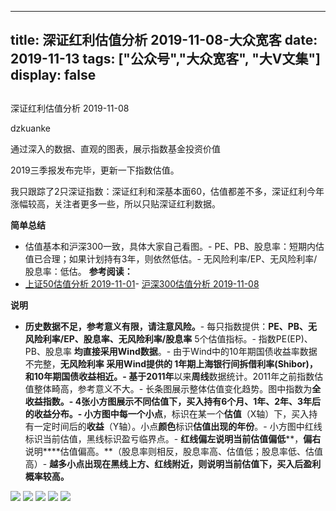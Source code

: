 
---
title:   深证红利估值分析 2019-11-08-大众宽客
date: 2019-11-13
tags: ["公众号","大众宽客", "大V文集"]
display: false
---


## 



深证红利估值分析 2019-11-08




dzkuanke




通过深入的数据、直观的图表，展示指数基金投资价值


2019三季报发布完毕，更新一下指数估值。



我只跟踪了2只深证指数：深证红利和深基本面60，估值都差不多，深证红利今年涨幅较高，关注者更多一些，所以只贴深证红利数据。



**简单总结**
- 估值基本和沪深300一致，具体大家自己看图。- PE、PB、股息率：短期内估值已合理；如果计划持有3年，则依然低估。- 无风险利率/EP、无风险利率/股息率：低估。
**参考阅读：**
- [上证50估值分析 2019-11-01](http://mp.weixin.qq.com/s?__biz=MzAwMTc1MDcwNw==&amp;mid=2648275324&amp;idx=1&amp;sn=82295cdce6f1a749c56daeaed67d1a10&amp;chksm=82f93aa0b58eb3b61409ee053bde23f71215a944fd9b2c7c30d387104785a37fa3cf78cb6ab9&amp;scene=21#wechat_redirect)- [沪深300估值分析 2019-11-08](http://mp.weixin.qq.com/s?__biz=MzAwMTc1MDcwNw==&amp;mid=2648275353&amp;idx=1&amp;sn=67af3618d8f95af49bf37c9a40445f9b&amp;chksm=82f93a45b58eb35320c065f721bbf565926f260b849e9a0c546c98b69dfea10abe39fd7e8b4d&amp;scene=21#wechat_redirect)


**说明**
- **历史数据不足，参考意义有限，请注意风险。**- 每只指数提供：**PE、PB、无风险利率/EP、股息率、无风险利率/股息率**&nbsp;5个估值指标。- 指数PE(EP)、PB、股息率&nbsp;**均直接采用Wind数据**。- 由于Wind中的10年期国债收益率数据不完整，**无风险利率&nbsp;**采用Wind提供的&nbsp;**1年期上海银行间拆借利率(Shibor)**，和10年期国债收益相近。- 基于**2011年**以来**周线**数据统计。2011年之前指数估值整体畸高，参考意义不大。- 长条图展示整体估值变化趋势。图中指数为**全收益指数。******- **4张小方图展示不同估值下，买入持有6个月、1年、2年、3年后的收益分布。**- 小方图中**每一个小点**，标识在某一个**估值**（X轴）下，买入持有一定时间后的**收益**（Y轴）。小点**颜色**标识**估值出现的年份**。- 小方图中红线标识当前估值，黑线标识盈亏临界点。- **红线偏左****说明当前****估值偏低****，****偏右****说明****估值偏高。**（股息率则相反，股息率高、估值低；股息率低、估值高）- **越多小点出现在黑线上方、红线附近，则说明当前估值下，买入后盈利概率较高。**


<img class="rich_pages js_insertlocalimg" data-ratio="1.1217472118959109" data-s="300,640" src="https://mmbiz.qpic.cn/mmbiz_png/PKw3FQPmhIia7Cziaoaiaj1YuAq1FPInkjicSvZtWqEx7pU2D8hsySSaCzPsa31sv5M2VDQcnUsm2YOoDQ3PGS2Udg/640?wx_fmt=png" data-type="png" data-w="1076" style="">

<img class="rich_pages js_insertlocalimg" data-ratio="1.1217472118959109" data-s="300,640" src="https://mmbiz.qpic.cn/mmbiz_png/PKw3FQPmhIia7Cziaoaiaj1YuAq1FPInkjic9jtRkXkAuib6Aw1sgsNniaHaxpXKuoGwEU2PIxaibwzicbibI0ib1KSa9fhA/640?wx_fmt=png" data-type="png" data-w="1076" style="">

<img class="rich_pages js_insertlocalimg" data-ratio="1.1236059479553904" data-s="300,640" src="https://mmbiz.qpic.cn/mmbiz_png/PKw3FQPmhIia7Cziaoaiaj1YuAq1FPInkjic9gUoR8Q1lMqNuW1ib1LCiaWghwh9GXzX5TBXfP9AiayZjd3WEpp1u8k5A/640?wx_fmt=png" data-type="png" data-w="1076" style="">

<img class="rich_pages js_insertlocalimg" data-ratio="1.1236059479553904" data-s="300,640" src="https://mmbiz.qpic.cn/mmbiz_png/PKw3FQPmhIia7Cziaoaiaj1YuAq1FPInkjicjNiaRkMJbocdPA8u3OGRFZHNkobQibLgSZVjIBCq0mkrWYjMXZ0ticWBQ/640?wx_fmt=png" data-type="png" data-w="1076" style="">

<img class="rich_pages js_insertlocalimg" data-ratio="1.1236059479553904" data-s="300,640" src="https://mmbiz.qpic.cn/mmbiz_png/PKw3FQPmhIia7Cziaoaiaj1YuAq1FPInkjicnbDjHS95y2V6RyG6qk3AQ6XQJ9JEXAJucRHeGSOuqUbllYB7iagiacrQ/640?wx_fmt=png" data-type="png" data-w="1076" style="">










